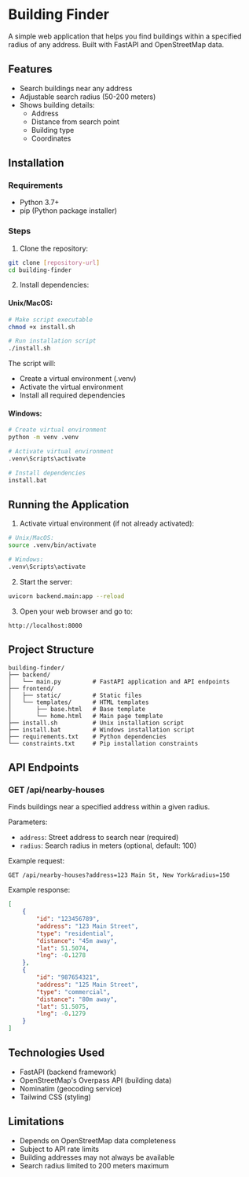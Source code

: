 # Building Finder

A simple web application that helps you find buildings within a specified radius of any address. Built with FastAPI and OpenStreetMap data.

## Features
- Search buildings near any address
- Adjustable search radius (50-200 meters)
- Shows building details:
  - Address
  - Distance from search point
  - Building type
  - Coordinates

## Installation

### Requirements
- Python 3.7+
- pip (Python package installer)

### Steps

1. Clone the repository:
```bash
git clone [repository-url]
cd building-finder
```

2. Install dependencies:

#### Unix/MacOS:
```bash
# Make script executable
chmod +x install.sh

# Run installation script
./install.sh
```

The script will:
- Create a virtual environment (.venv)
- Activate the virtual environment
- Install all required dependencies

#### Windows:
```bash
# Create virtual environment
python -m venv .venv

# Activate virtual environment
.venv\Scripts\activate

# Install dependencies
install.bat
```

## Running the Application

1. Activate virtual environment (if not already activated):
```bash
# Unix/MacOS:
source .venv/bin/activate

# Windows:
.venv\Scripts\activate
```

2. Start the server:
```bash
uvicorn backend.main:app --reload
```

3. Open your web browser and go to:
```
http://localhost:8000
```

## Project Structure
```
building-finder/
├── backend/
│   └── main.py         # FastAPI application and API endpoints
├── frontend/
│   ├── static/         # Static files
│   └── templates/      # HTML templates
│       ├── base.html   # Base template
│       └── home.html   # Main page template
├── install.sh          # Unix installation script
├── install.bat         # Windows installation script
├── requirements.txt    # Python dependencies
└── constraints.txt     # Pip installation constraints
```

## API Endpoints

### GET /api/nearby-houses
Finds buildings near a specified address within a given radius.

Parameters:
- `address`: Street address to search near (required)
- `radius`: Search radius in meters (optional, default: 100)

Example request:
```
GET /api/nearby-houses?address=123 Main St, New York&radius=150
```

Example response:
```json
[
    {
        "id": "123456789",
        "address": "123 Main Street",
        "type": "residential",
        "distance": "45m away",
        "lat": 51.5074,
        "lng": -0.1278
    },
    {
        "id": "987654321",
        "address": "125 Main Street",
        "type": "commercial",
        "distance": "80m away",
        "lat": 51.5075,
        "lng": -0.1279
    }
]
```

## Technologies Used
- FastAPI (backend framework)
- OpenStreetMap's Overpass API (building data)
- Nominatim (geocoding service)
- Tailwind CSS (styling)

## Limitations
- Depends on OpenStreetMap data completeness
- Subject to API rate limits
- Building addresses may not always be available
- Search radius limited to 200 meters maximum